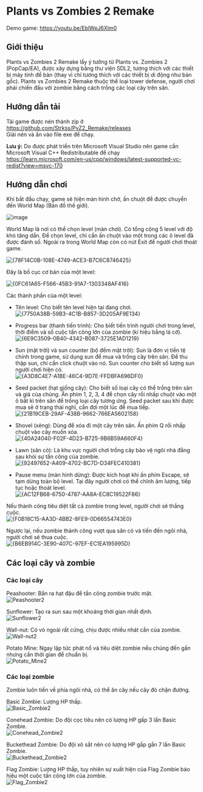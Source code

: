 # Plants vs Zombies 2 Remake

Demo game: https://youtu.be/EblWeJ6Xlm0

## Giới thiệu
Plants vs Zombies 2 Remake lấy ý tưởng từ Plants vs. Zombies 2 (PopCap/EA), được xây dựng bằng thư viện SDL2, tương thích với các thiết bị máy tính để bàn (thay vì chỉ tương thích với các thiết bị di động như bản gốc). Plants vs Zombies 2 Remake thuộc thể loại tower defense, người chơi phải chiến đấu với zombie bằng cách trồng các loại cây trên sân.

## Hướng dẫn tải

Tải game được nén thành zip ở https://github.com/Strkss/PvZ2_Remake/releases  
Giải nén và ấn vào file exe để chạy.  

**Lưu ý:** Do được phát triển trên Microsoft Visual Studio nên game cần Microsoft Visual C++ Redistributable để chạy https://learn.microsoft.com/en-us/cpp/windows/latest-supported-vc-redist?view=msvc-170

## Hướng dẫn chơi

Khi bắt đầu chạy, game sẽ hiện màn hình chờ, ấn chuột để được chuyển đến World Map (Bản đồ thế giới).

![image](https://github.com/user-attachments/assets/a5ef7cf5-41e0-42ad-8fca-98735a45d43a)

World Map là nơi có thể chọn level (màn chơi). Có tổng cộng 5 level với độ khó tăng dần. Để chọn level, chỉ cần ấn chuột vào một trong các ô level đã được đánh số. Ngoài ra trong World Map còn có nút Exit để người chơi thoát game.

![{78F14C0B-108E-4749-ACE3-B7C6C8746425}](https://github.com/user-attachments/assets/3fadfab3-278a-4b6e-9af7-81c80c419951)

Đây là bố cục cơ bản của một level:

![{0FC61A65-F566-45B3-91A7-1303348AF416}](https://github.com/user-attachments/assets/992938b4-d4b8-40f0-8fda-c1552e523824)

Các thành phần của một level:

- Tên level: Cho biết tên level hiện tại đang chơi.  
![{7750A38B-59B3-4C1B-B857-3D205AF9E134}](https://github.com/user-attachments/assets/789dc2f6-6796-4c57-b78b-03278f02da5b)

- Progress bar (thanh tiến trình): Cho biết tiến trình người chơi trong level, thời điểm và số cuộc tấn công lớn của zombie (kí hiệu bằng lá cờ).  
![{6E9C3509-0B40-4342-B087-3725E1AD1219}](https://github.com/user-attachments/assets/ce47fb52-c764-4244-9914-37e80edf3e2f)

- Sun (mặt trời) và sun counter (bộ đếm mặt trời): Sun là đơn vị tiền tệ chính trong game, sử dụng sun để mua và trồng cây trên sân. Để thu thập sun, chỉ cần click chuột vào nó. Sun counter cho biết số lượng sun người chơi hiện có.  
![{A3D8C4E7-A1BE-46C4-9D7E-FFDBFA696DF0}](https://github.com/user-attachments/assets/4ab0fff0-bdd0-48bf-a604-62c57cafb086)

- Seed packet (hạt giống cây): Cho biết số loại cây có thể trồng trên sân và giá của chúng. Ấn phím 1, 2, 3, 4 để chọn cây rồi nhấp chuột vào một ô bất kì trên sân để trồng loại cây tương ứng. Seed packet sau khi được mua sẽ ở trạng thái nghỉ, cần đợi một lúc để mua tiếp.  
![{21B19CEB-29AF-438B-9662-766EA5602158}](https://github.com/user-attachments/assets/1c44f255-a8b0-4353-8b11-222d017c3009)

- Shovel (xẻng): Dùng để xóa đi một cây trên sân. Ấn phím Q rồi nhấp chuột vào cây muốn xóa.  
![{40A24040-F02F-4D23-B725-9B6B59A660F4}](https://github.com/user-attachments/assets/664cef84-52c9-494a-bc38-ca7859ec3d8e)

- Lawn (sân cỏ): Là khu vực người chơi trồng cây bảo vệ ngôi nhà đằng sau khỏi sự tấn công của zombie.
![{92497652-A409-4702-BC7D-D34FEC410381}](https://github.com/user-attachments/assets/cd6d3695-25b7-47aa-aa41-26d588b969c7)

- Pause menu (màn hình dừng): Được kích hoạt khi ấn phím Escape, sẽ tạm dừng toàn bộ level. Tại đây người chơi có thể chỉnh âm lượng, tiếp tục hoặc thoát level.  
![{AC12FB68-6750-4787-AA8A-EC8C19522F86}](https://github.com/user-attachments/assets/d47962f3-fc3a-4890-b2af-b982bd11c0d3)

Nếu thành công tiêu diệt tất cả zombie trong level, người chơi sẽ thắng cuộc.  
![{F0B18C15-AA3D-4BB2-8FE9-0D66554743E0}](https://github.com/user-attachments/assets/4f60355f-8874-41bc-9591-6ec5eae1f8f0)

Ngược lại, nếu zombie thành công vượt qua sân cỏ và tiến đến ngôi nhà, người chơi sẽ thua cuộc.  
![{B6EB914C-3E90-407C-97EF-EC1EA195995D}](https://github.com/user-attachments/assets/57732070-f663-4f88-b531-a6c44e6cd287)

## Các loại cây và zombie

### Các loại cây

Peashooter: Bắn ra hạt đậu để tấn công zombie trước mặt.  
![Peashooter2](https://github.com/user-attachments/assets/d5884b43-fce8-4e02-8b83-8aad96f2ce8a)  

Sunflower: Tạo ra sun sau một khoảng thời gian nhất định.  
![Sunflower2](https://github.com/user-attachments/assets/e27bbb22-9686-41ab-b691-8736a89f93c6)  

Wall-nut: Có vỏ ngoài rất cứng, chịu được nhiều nhát cắn của zombie.  
![Wall-nut2](https://github.com/user-attachments/assets/a3767d64-3006-472e-9caf-a2ae7df080c0)

Potato Mine: Ngay lập tức phát nổ và tiêu diệt zombie nếu chúng đến gần nhưng cần thời gian để chuẩn bị.  
![Potato_Mine2](https://github.com/user-attachments/assets/a157aee8-c814-49f7-b9da-d3c9077a9746)

### Các loại zombie

Zombie luôn tiến về phía ngôi nhà, có thể ăn cây nếu cây đó chặn đường.

Basic Zombie: Lượng HP thấp.  
![Basic_Zombie2](https://github.com/user-attachments/assets/b669cae5-0556-467c-84c1-3bc1f64db02c)

Conehead Zombie: Do đội cọc tiêu nên có lượng HP gấp 3 lần Basic Zombie.  
![Conehead_Zombie2](https://github.com/user-attachments/assets/cb4dfc93-58bc-4b3d-b1b5-b751052c39a4)

Buckethead Zombie: Do đội xô sắt nên có lượng HP gấp gần 7 lần Basic Zombie.   
![Buckethead_Zombie2](https://github.com/user-attachments/assets/feefdfd2-4509-4ea7-8c25-f8ceda6927f3)

Flag Zombie: Lượng HP thấp, tuy nhiên sự xuất hiện của Flag Zombie báo hiệu một cuộc tấn công lớn của zombie.   
![Flag_Zombie2](https://github.com/user-attachments/assets/dbfe8963-6757-4a1b-83ef-5756a544cb0d)
